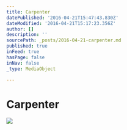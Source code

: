 ```yaml
---
title: Carpenter
datePublished: '2016-04-21T15:47:43.830Z'
dateModified: '2016-04-21T15:17:23.356Z'
author: []
description: ''
sourcePath: _posts/2016-04-21-carpenter.md
published: true
inFeed: true
hasPage: false
inNav: false
_type: MediaObject

---
```

# Carpenter
![](https://the-grid-user-content.s3-us-west-2.amazonaws.com/740b8c98-ead3-4363-9e21-19915ab42097.jpg)